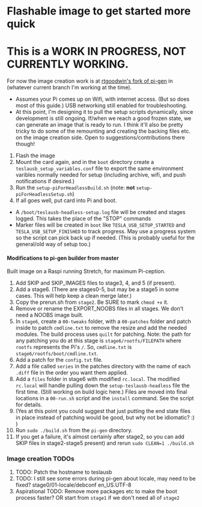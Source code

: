 # Flashable image to get started more quick

# This is a WORK IN PROGRESS, NOT CURRENTLY WORKING. 

For now the image creation work is at [rtgoodwin's fork of pi-gen](https://github.com/rtgoodwin/pi-gen) in (whatever current branch I'm working at the time).
* Assumes your Pi comes up on Wifi, with internet access. (But so does most of this guide.) USB networking still enabled for troubleshooting.
* At this point, I'm designing it to pull the setup scripts dynamically, since development is still ongoing. If/when we reach a good frozen state, we can generate an image that is ready to run. I think it'll also be pretty tricky to do some of the remounting and creating the backing files etc. on the image creation side. Open to suggestions/contributions there though!



1. Flash the image
1. Mount the card again, and in the `boot` directory create a `teslausb_setup_variables.conf` file to export the same environment varibles normally needed for setup (including archive, wifi, and push notifications if desired.)
1. Run the `setup-piForHeadlessBuild.sh` (note: **not** `setup-piForHeadlessSetup.sh`)
1. If all goes well, put card into Pi and boot. 

* A `/boot/teslausb-headless-setup.log` file will be created and stages logged. This takes the place of the "STOP" commands 
* Marker files will be created in `boot` like `TESLA_USB_SETUP_STARTED` and `TESLA_USB_SETUP_FINISHED` to track progress. May use a progress system so the script can pick back up if needed. (This is probably useful for the general/old way of setup too.)



#### Modifications to pi-gen builder from master

Built image on a Raspi running Stretch, for maximum Pi-ception. 

1. Add SKIP and SKIP_IMAGES files to stage3, 4, and 5 (if present). 
1. Add a stage6. (There are stages0-5, but may be a stage5 in some cases. This will help keep a clean merge later.)
1. Copy the prerun.sh from `stage2`. Be SURE to mark `chmod +x` it. 
1. Remove or rename the EXPORT_NOOBS files in all stages. We don't need a NOOBS image built. 
1. In `stage6`, create a `00-tweaks` folder, with a `00-patches` folder and patch inside to patch `cmdline.txt` to remove the resize and add the needed modules. The build process uses `quilt` for patching. Note: the path for any patching you do at this stage is `stage6/rootfs/FILEPATH` where `rootfs` represents the Pi's `/`. So, `cmdline.txt` is `stage6/rootfs/boot/cmdline.txt`.
1. Add a patch for the `config.txt` file.
1. Add a file called `series` in the patches directory with the name of each `.diff` file in the order you want them applied.
1. Add a `files` folder in stage6 with modified `rc.local`. The modified `rc.local` will handle pulling down the `setup-teslausb-headless` file the first time. (Still working on build logic here.) Files are moved into final locations in a `00-run.sh` script and the `install` command. See the script for details. 
1. (Yes at this point you could suggest that just putting the end state files in place instead of patching would be good, but why not be idiomatic? :)  )
1. Run `sudo ./build.sh` from the `pi-gen` directory.
1. If you get a failure, it's almost certainly after stage2, so you can add SKIP files in stage2-stage5 present) and rerun `sudo CLEAN=1 ./build.sh`

### Image creation TODOs
1. TODO: Patch the hostname to teslausb
1. TODO: I still see some errors during pi-gen about locale, may need to be fixed? stage0/01-locale/debconf en_US.UTF-8
1. Aspirational TODO: Remove more packages etc to make the boot process faster? OR start from `stage1` if we don't need all of `stage2`

